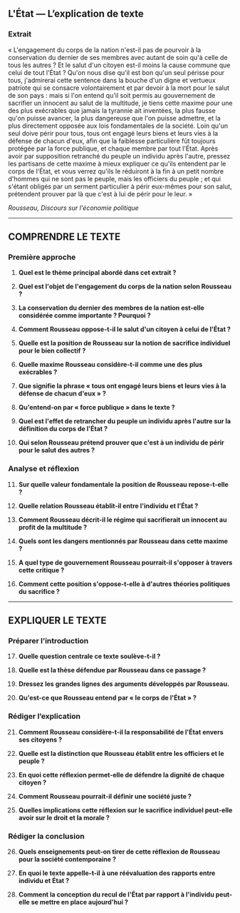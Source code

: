 ## L'État — L’explication de texte

### Extrait

« L'engagement du corps de la nation n'est-il pas de pourvoir à la conservation du dernier de ses membres avec autant de soin qu'à celle de tous les autres ? Et le salut d'un citoyen est-il moins la cause commune que celui de tout l'État ? Qu'on nous dise qu'il est bon qu'un seul périsse pour tous, j'admirerai cette sentence dans la bouche d'un digne et vertueux patriote qui se consacre volontairement et par devoir à la mort pour le salut de son pays : mais si l'on entend qu'il soit permis au gouvernement de sacrifier un innocent au salut de la multitude, je tiens cette maxime pour une des plus exécrables que jamais la tyrannie ait inventées, la plus fausse qu'on puisse avancer, la plus dangereuse que l'on puisse admettre, et la plus directement opposée aux lois fondamentales de la société. Loin qu'un seul doive périr pour tous, tous ont engagé leurs biens et leurs vies à la défense de chacun d'eux, afin que la faiblesse particulière fût toujours protégée par la force publique, et chaque membre par tout l'État. Après avoir par supposition retranché du peuple un individu après l'autre, pressez les partisans de cette maxime à mieux expliquer ce qu'ils entendent par le corps de l'État, et vous verrez qu'ils le réduiront à la fin à un petit nombre d'hommes qui ne sont pas le peuple, mais les officiers du peuple ; et qui s'étant obligés par un serment particulier à périr eux-mêmes pour son salut, prétendent prouver par là que c'est à lui de périr pour le leur. »
  
*Rousseau, Discours sur l'économie politique*

---

## COMPRENDRE LE TEXTE

### Première approche

1. **Quel est le thème principal abordé dans cet extrait ?**

2. **Quel est l'objet de l'engagement du corps de la nation selon Rousseau ?**

3. **La conservation du dernier des membres de la nation est-elle considérée comme importante ? Pourquoi ?**

4. **Comment Rousseau oppose-t-il le salut d'un citoyen à celui de l'État ?**

5. **Quelle est la position de Rousseau sur la notion de sacrifice individuel pour le bien collectif ?**

6. **Quelle maxime Rousseau considère-t-il comme une des plus exécrables ?**

7. **Que signifie la phrase « tous ont engagé leurs biens et leurs vies à la défense de chacun d'eux » ?**

8. **Qu'entend-on par « force publique » dans le texte ?**

9. **Quel est l'effet de retrancher du peuple un individu après l'autre sur la définition du corps de l'État ?**

10. **Qui selon Rousseau prétend prouver que c'est à un individu de périr pour le salut des autres ?**

### Analyse et réflexion

11. **Sur quelle valeur fondamentale la position de Rousseau repose-t-elle ?**

12. **Quelle relation Rousseau établit-il entre l'individu et l'État ?**

13. **Comment Rousseau décrit-il le régime qui sacrifierait un innocent au profit de la multitude ?**

14. **Quels sont les dangers mentionnés par Rousseau dans cette maxime ?**

15. **A quel type de gouvernement Rousseau pourrait-il s'opposer à travers cette critique ?**

16. **Comment cette position s'oppose-t-elle à d'autres théories politiques du sacrifice ?**

---

## EXPLIQUER LE TEXTE

### Préparer l’introduction

17. **Quelle question centrale ce texte soulève-t-il ?**

18. **Quelle est la thèse défendue par Rousseau dans ce passage ?**

19. **Dressez les grandes lignes des arguments développés par Rousseau.**

20. **Qu'est-ce que Rousseau entend par « le corps de l'État » ?**

### Rédiger l’explication

21. **Comment Rousseau considère-t-il la responsabilité de l'État envers ses citoyens ?**

22. **Quelle est la distinction que Rousseau établit entre les officiers et le peuple ?**

23. **En quoi cette réflexion permet-elle de défendre la dignité de chaque citoyen ?**

24. **Comment Rousseau pourrait-il définir une société juste ?**

25. **Quelles implications cette réflexion sur le sacrifice individuel peut-elle avoir sur le droit et la morale ?**

### Rédiger la conclusion

26. **Quels enseignements peut-on tirer de cette réflexion de Rousseau pour la société contemporaine ?**

27. **En quoi le texte appelle-t-il à une réévaluation des rapports entre individu et État ?**

28. **Comment la conception du recul de l'État par rapport à l'individu peut-elle se mettre en place aujourd'hui ?**